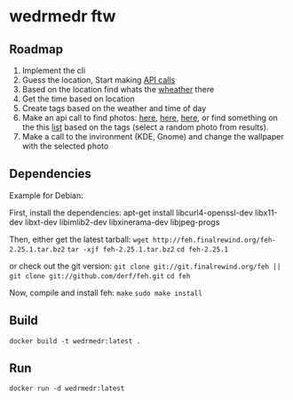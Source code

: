 wedrmedr ftw
============

Roadmap
-------

1. Implement the cli
2. Guess the location, Start making [API calls](https://github.com/toddmotto/public-apis)
3. Based on the location find whats the [wheather](https://www.metaweather.com/api/) there
4. Get the time based on location
5. Create tags based on the weather and time of day
6. Make an api call to find photos: [here](https://github.com/500px/legacy-api-documentation), [here](https://www.flickr.com/services/api/), [here](developers.gettyimages.com/en/), or find something on the this [list](https://github.com/toddmotto/public-apis#photography) based on the tags (select a random photo from results).
7. Make a call to the invironment (KDE, Gnome) and change the wallpaper with the selected photo

Dependencies
-------
Example for Debian:

First, install the dependencies:
apt-get install libcurl4-openssl-dev libx11-dev libxt-dev libimlib2-dev libxinerama-dev libjpeg-progs

Then, either get the latest tarball:
`wget http://feh.finalrewind.org/feh-2.25.1.tar.bz2`
`tar -xjf feh-2.25.1.tar.bz2`
`cd feh-2.25.1`

or check out the git version:
`git clone git://git.finalrewind.org/feh || git clone git://github.com/derf/feh.git`
`cd feh`

Now, compile and install feh:
`make`
`sudo make install`

## Build

`docker build -t wedrmedr:latest .`

## Run

`docker run -d wedrmedr:latest`